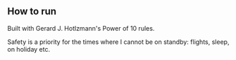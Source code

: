 ## How to run

Built with Gerard J. Hotlzmann's Power of 10 rules.  

Safety is a priority for the times where I cannot be on standby: flights, sleep, on holiday etc.